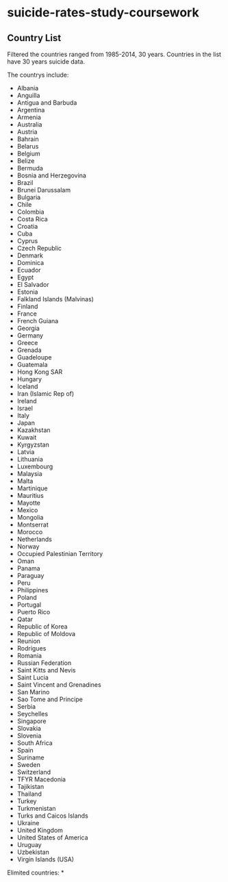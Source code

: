 # suicide-rates-study-coursework

## Country List

Filtered the countries ranged from 1985-2014, 30 years. Countries in the list have 30 years suicide data.

The countrys include:

* Albania
* Anguilla
* Antigua and Barbuda
* Argentina
* Armenia
* Australia
* Austria
* Bahrain
* Belarus
* Belgium
* Belize
* Bermuda
* Bosnia and Herzegovina
* Brazil
* Brunei Darussalam
* Bulgaria
* Chile
* Colombia
* Costa Rica
* Croatia
* Cuba
* Cyprus
* Czech Republic
* Denmark
* Dominica
* Ecuador
* Egypt
* El Salvador
* Estonia
* Falkland Islands (Malvinas)
* Finland
* France
* French Guiana
* Georgia
* Germany
* Greece
* Grenada
* Guadeloupe
* Guatemala
* Hong Kong SAR
* Hungary
* Iceland
* Iran (Islamic Rep of)
* Ireland
* Israel
* Italy
* Japan
* Kazakhstan
* Kuwait
* Kyrgyzstan
* Latvia
* Lithuania
* Luxembourg
* Malaysia
* Malta
* Martinique
* Mauritius
* Mayotte
* Mexico
* Mongolia
* Montserrat
* Morocco
* Netherlands
* Norway
* Occupied Palestinian Territory
* Oman
* Panama
* Paraguay
* Peru
* Philippines
* Poland
* Portugal
* Puerto Rico
* Qatar
* Republic of Korea
* Republic of Moldova
* Reunion
* Rodrigues
* Romania
* Russian Federation
* Saint Kitts and Nevis
* Saint Lucia
* Saint Vincent and Grenadines
* San Marino
* Sao Tome and Principe
* Serbia
* Seychelles
* Singapore
* Slovakia
* Slovenia
* South Africa
* Spain
* Suriname
* Sweden
* Switzerland
* TFYR Macedonia
* Tajikistan
* Thailand
* Turkey
* Turkmenistan
* Turks and Caicos Islands
* Ukraine
* United Kingdom
* United States of America
* Uruguay
* Uzbekistan
* Virgin Islands (USA)

Elimited countries:
* 
